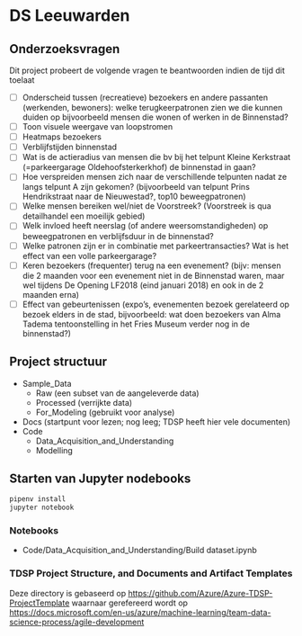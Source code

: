# DS Leeuwarden

## Onderzoeksvragen

Dit project probeert de volgende vragen te beantwoorden indien de tijd dit toelaat

- [ ] Onderscheid tussen (recreatieve) bezoekers en andere passanten (werkenden, bewoners): welke terugkeerpatronen zien we die kunnen duiden op bijvoorbeeld mensen die wonen of werken in de Binnenstad? 
- [ ] Toon visuele weergave van loopstromen
- [ ] Heatmaps bezoekers
- [ ] Verblijfstijden binnenstad
- [ ] Wat is de actieradius van mensen die bv bij het telpunt Kleine Kerkstraat (=parkeergarage Oldehoofsterkerkhof) de binnenstad in gaan? 
- [ ] Hoe verspreiden mensen zich naar de verschillende telpunten nadat ze langs telpunt A zijn gekomen? (bijvoorbeeld van telpunt Prins Hendrikstraat naar de Nieuwestad?, top10 beweegpatronen)
- [ ] Welke mensen bereiken wel/niet de Voorstreek? (Voorstreek is qua detailhandel een moeilijk gebied)
- [ ] Welk invloed heeft neerslag (of andere weersomstandigheden) op beweegpatronen en verblijfsduur in de binnenstad?
- [ ] Welke patronen zijn er in combinatie met parkeertransacties? Wat is het effect van een volle parkeergarage? 
- [ ] Keren bezoekers (frequenter) terug na een evenement? (bijv: mensen die 2 maanden voor een evenement niet in de Binnenstad waren, maar wel tijdens De Opening LF2018 (eind januari 2018) en ook in de 2 maanden erna)
- [ ] Effect van gebeurtenissen (expo’s, evenementen bezoek gerelateerd op bezoek elders in de stad, bijvoorbeeld: wat doen bezoekers van Alma Tadema tentoonstelling in het Fries Museum verder nog in de binnenstad?)

## Project structuur

- Sample_Data
  - Raw (een subset van de aangeleverde data)
  - Processed (verrijkte data)
  - For_Modeling (gebruikt voor analyse)
- Docs (startpunt voor lezen; nog leeg; TDSP heeft hier vele documenten)
- Code
  - Data_Acquisition_and_Understanding
  - Modelling

## Starten van Jupyter nodebooks

```bash
pipenv install
jupyter notebook
```

### Notebooks

- Code/Data_Acquisition_and_Understanding/Build dataset.ipynb

### TDSP Project Structure, and Documents and Artifact Templates

Deze directory is gebaseerd op https://github.com/Azure/Azure-TDSP-ProjectTemplate waarnaar gerefereerd wordt op https://docs.microsoft.com/en-us/azure/machine-learning/team-data-science-process/agile-development
